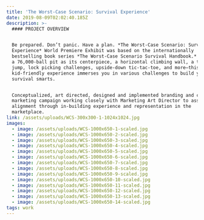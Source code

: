 ```yaml
---
title: 'The Worst-Case Scenario: Survival Experience'
date: 2019-08-09T02:02:40.185Z
description: >-
  #### PROJECT OVERVIEW


  Be prepared. Don’t panic. Have a plan. *The Worst-Case Scenario: Survival
  Experience* World Premiere Exhibit was based on the internationally
  bestselling book series *The Worst-Case Scenario Survival Handbook.* Featured
  a 76,000-ball pit as its centerpiece, a horizontal climbing wall, a train car
  jump, lock picking challenges, upside-down tic-tac-toe, and more—this
  kid-friendly experience immerses you in various challenges to build your
  survival smarts.


  Conceptualized, art directed, designed and implemented branding and creative
  marketing campaign working closely with Marketing Art Director to assure
  alignment through in-building experience and representation in the
  marketplace.
link: /assets/uploads/WCS-300x300-1-1024x1024.jpg
images:
  - image: /assets/uploads/WCS-1000x650-1-scaled.jpg
  - image: /assets/uploads/WCS-1000x650-2-scaled.jpg
  - image: /assets/uploads/WCS-1000x650-3-scaled.jpg
  - image: /assets/uploads/WCS-1000x650-4-scaled.jpg
  - image: /assets/uploads/WCS-1000x650-5-scaled.jpg
  - image: /assets/uploads/WCS-1000x650-6-scaled.jpg
  - image: /assets/uploads/WCS-1000x650-7-scaled.jpg
  - image: /assets/uploads/WCS-1000x650-8-scaled.jpg
  - image: /assets/uploads/WCS-1000x650-9-scaled.jpg
  - image: /assets/uploads/WCS-1000x650-10-scaled.jpg
  - image: /assets/uploads/WCS-1000x650-11-scaled.jpg
  - image: /assets/uploads/WCS-1000x650-12-scaled.jpg
  - image: /assets/uploads/WCS-1000x650-13-scaled.jpg
  - image: /assets/uploads/WCS-1000x650-14-scaled.jpg
tags: work
---
```


